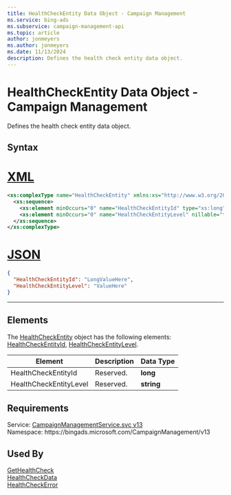 ```yaml
---
title: HealthCheckEntity Data Object - Campaign Management
ms.service: bing-ads
ms.subservice: campaign-management-api
ms.topic: article
author: jonmeyers
ms.author: jonmeyers
ms.date: 11/13/2024
description: Defines the health check entity data object.
---
```

# HealthCheckEntity Data Object - Campaign Management
Defines the health check entity data object.

## Syntax

# [XML](#tab/xml)

```xml
<xs:complexType name="HealthCheckEntity" xmlns:xs="http://www.w3.org/2001/XMLSchema">
  <xs:sequence>
    <xs:element minOccurs="0" name="HealthCheckEntityId" type="xs:long" />
    <xs:element minOccurs="0" name="HealthCheckEntityLevel" nillable="true" type="xs:string" />
  </xs:sequence>
</xs:complexType>
```

# [JSON](#tab/json)

```json
{
  "HealthCheckEntityId": "LongValueHere",
  "HealthCheckEntityLevel": "ValueHere"
}
```

-----

## <a name="elements"></a>Elements

The [HealthCheckEntity](healthcheckentity.md) object has the following elements: [HealthCheckEntityId](#healthcheckentityid), [HealthCheckEntityLevel](#healthcheckentitylevel).

|Element|Description|Data Type|
|-----------|---------------|-------------|
|<a name="healthcheckentityid"></a>HealthCheckEntityId|Reserved.|**long**|
|<a name="healthcheckentitylevel"></a>HealthCheckEntityLevel|Reserved.|**string**|

## Requirements
Service: [CampaignManagementService.svc v13](https://campaign.api.bingads.microsoft.com/Api/Advertiser/CampaignManagement/v13/CampaignManagementService.svc)  
Namespace: https\://bingads.microsoft.com/CampaignManagement/v13  

## Used By
[GetHealthCheck](gethealthcheck.md)  
[HealthCheckData](healthcheckdata.md)  
[HealthCheckError](healthcheckerror.md)  
